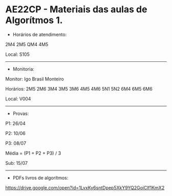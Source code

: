 # AE22CP - Materiais das aulas de Algorítmos 1. 

* Horários de atendimento:

2M4 2M5 QM4 4M5 

Local: S105

---

* Monitoria:

Monitor: Igo Brasil Monteiro

Horários: 2M5 2M6 3M4 3M5 3M6 4M5 4M6 5N1 5N2 6M4 6M5 6M6

Local: V004

---

* Provas:

P1: 26/04

P2: 10/06

P3: 08/07

Média = (P1 + P2 + P3) / 3

Sub: 15/07

---

* PDFs livros de algorítmos:

https://drive.google.com/open?id=1LvxKy6sntDpep5XkY9YQ2GoiClf1KmX2









